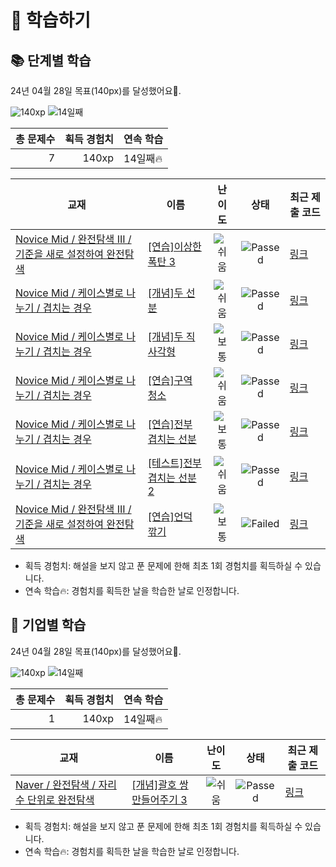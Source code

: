# 📖 학습하기

## 📚 단계별 학습
24년 04월 28일 목표(140px)를 달성했어요🥳.

![140xp](https://img.shields.io/badge/EXP-140xp-%235cb85c.svg?for-the-badge)
![14일째](https://img.shields.io/badge/연속학습-14일째-%23E34F26.svg?for-the-badge)

|총 문제수|획득 경험치|연속 학습|
|---:|---:|---|
7|140xp|14일째🔥|

|교재|이름|난이도|상태|최근 제출 코드|
|---|---|:---:|:---:|---|
|[Novice Mid / 완전탐색 III / 기준을 새로 설정하여 완전탐색](https://www.codetree.ai/missions?missionId=5)|[[연습]이상한 폭탄 3](https://www.codetree.ai/missions/5/problems/strange-bomb-3)|![쉬움][easy]|![Passed][passed]|[링크](https://github.com/Albert-learner/codetree-TILs/blob/main/240428/%EC%9D%B4%EC%83%81%ED%95%9C%20%ED%8F%AD%ED%83%84%203/strange-bomb-3.py)|
|[Novice Mid / 케이스별로 나누기 / 겹치는 경우](https://www.codetree.ai/missions?missionId=5)|[[개념]두 선분](https://www.codetree.ai/missions/5/problems/two-lines)|![쉬움][easy]|![Passed][passed]|[링크](https://github.com/Albert-learner/codetree-TILs/blob/main/240428/%EB%91%90%20%EC%84%A0%EB%B6%84/two-lines.py)|
|[Novice Mid / 케이스별로 나누기 / 겹치는 경우](https://www.codetree.ai/missions?missionId=5)|[[개념]두 직사각형](https://www.codetree.ai/missions/5/problems/two-rectangles)|![보통][medium]|![Passed][passed]|[링크](https://github.com/Albert-learner/codetree-TILs/blob/main/240428/%EB%91%90%20%EC%A7%81%EC%82%AC%EA%B0%81%ED%98%95/two-rectangles.py)|
|[Novice Mid / 케이스별로 나누기 / 겹치는 경우](https://www.codetree.ai/missions?missionId=5)|[[연습]구역 청소](https://www.codetree.ai/missions/5/problems/district-cleaning)|![쉬움][easy]|![Passed][passed]|[링크](https://github.com/Albert-learner/codetree-TILs/blob/main/240428/%EA%B5%AC%EC%97%AD%20%EC%B2%AD%EC%86%8C/district-cleaning.py)|
|[Novice Mid / 케이스별로 나누기 / 겹치는 경우](https://www.codetree.ai/missions?missionId=5)|[[연습]전부 겹치는 선분](https://www.codetree.ai/missions/5/problems/overlapping-line-segments)|![보통][medium]|![Passed][passed]|[링크](https://github.com/Albert-learner/codetree-TILs/blob/main/240428/%EC%A0%84%EB%B6%80%20%EA%B2%B9%EC%B9%98%EB%8A%94%20%EC%84%A0%EB%B6%84/overlapping-line-segments.py)|
|[Novice Mid / 케이스별로 나누기 / 겹치는 경우](https://www.codetree.ai/missions?missionId=5)|[[테스트]전부 겹치는 선분 2](https://www.codetree.ai/missions/5/problems/overlapping-line-segments-2)|![쉬움][easy]|![Passed][passed]|[링크](https://github.com/Albert-learner/codetree-TILs/blob/main/240428/%EC%A0%84%EB%B6%80%20%EA%B2%B9%EC%B9%98%EB%8A%94%20%EC%84%A0%EB%B6%84%202/overlapping-line-segments-2.py)|
|[Novice Mid / 완전탐색 III / 기준을 새로 설정하여 완전탐색](https://www.codetree.ai/missions?missionId=5)|[[연습]언덕 깎기](https://www.codetree.ai/missions/5/problems/hill-cutting)|![보통][medium]|![Failed][failed]|[링크](https://github.com/Albert-learner/codetree-TILs/blob/main/240428/%EC%96%B8%EB%8D%95%20%EA%B9%8E%EA%B8%B0/hill-cutting.py)|


* 획득 경험치: 해설을 보지 않고 푼 문제에 한해 최초 1회 경험치를 획득하실 수 있습니다.
* 연속 학습🔥: 경험치를 획득한 날을 학습한 날로 인정합니다.


## 🚀 기업별 학습
24년 04월 28일 목표(140px)를 달성했어요🥳.

![140xp](https://img.shields.io/badge/EXP-140xp-%235cb85c.svg?for-the-badge)
![14일째](https://img.shields.io/badge/연속학습-14일째-%23E34F26.svg?for-the-badge)

|총 문제수|획득 경험치|연속 학습|
|---:|---:|---|
1|140xp|14일째🔥|

|교재|이름|난이도|상태|최근 제출 코드|
|---|---|:---:|:---:|---|
|[Naver / 완전탐색 / 자리 수 단위로 완전탐색](https://www.codetree.ai/missions?missionId=14)|[[개념]괄호 쌍 만들어주기 3](https://www.codetree.ai/missions/14/problems/pair-parentheses-3)|![쉬움][easy]|![Passed][passed]|[링크](https://github.com/Albert-learner/codetree-TILs/blob/main/240428/%EA%B4%84%ED%98%B8%20%EC%8C%8D%20%EB%A7%8C%EB%93%A4%EC%96%B4%EC%A3%BC%EA%B8%B0%203/pair-parentheses-3.py)|


* 획득 경험치: 해설을 보지 않고 푼 문제에 한해 최초 1회 경험치를 획득하실 수 있습니다.
* 연속 학습🔥: 경험치를 획득한 날을 학습한 날로 인정합니다.










[b5]: https://img.shields.io/badge/Bronze_5-%235D3E31.svg
[b4]: https://img.shields.io/badge/Bronze_4-%235D3E31.svg
[b3]: https://img.shields.io/badge/Bronze_3-%235D3E31.svg
[b2]: https://img.shields.io/badge/Bronze_2-%235D3E31.svg
[b1]: https://img.shields.io/badge/Bronze_1-%235D3E31.svg
[s5]: https://img.shields.io/badge/Silver_5-%23394960.svg
[s4]: https://img.shields.io/badge/Silver_4-%23394960.svg
[s3]: https://img.shields.io/badge/Silver_3-%23394960.svg
[s2]: https://img.shields.io/badge/Silver_2-%23394960.svg
[s1]: https://img.shields.io/badge/Silver_1-%23394960.svg
[g5]: https://img.shields.io/badge/Gold_5-%23FFC433.svg
[g4]: https://img.shields.io/badge/Gold_4-%23FFC433.svg
[g3]: https://img.shields.io/badge/Gold_3-%23FFC433.svg
[g2]: https://img.shields.io/badge/Gold_2-%23FFC433.svg
[g1]: https://img.shields.io/badge/Gold_1-%23FFC433.svg
[p5]: https://img.shields.io/badge/Platinum_5-%2376DDD8.svg
[p4]: https://img.shields.io/badge/Platinum_4-%2376DDD8.svg
[p3]: https://img.shields.io/badge/Platinum_3-%2376DDD8.svg
[p2]: https://img.shields.io/badge/Platinum_2-%2376DDD8.svg
[p1]: https://img.shields.io/badge/Platinum_1-%2376DDD8.svg
[passed]: https://img.shields.io/badge/Passed-%23009D27.svg
[failed]: https://img.shields.io/badge/Failed-%23D24D57.svg
[easy]: https://img.shields.io/badge/쉬움-%235cb85c.svg?for-the-badge
[medium]: https://img.shields.io/badge/보통-%23FFC433.svg?for-the-badge
[hard]: https://img.shields.io/badge/어려움-%23D24D57.svg?for-the-badge